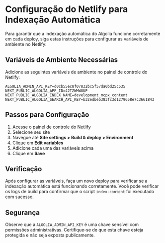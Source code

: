 # Configuração do Netlify para Indexação Automática

Para garantir que a indexação automática do Algolia funcione corretamente em cada deploy, siga estas instruções para configurar as variáveis de ambiente no Netlify:

## Variáveis de Ambiente Necessárias

Adicione as seguintes variáveis de ambiente no painel de controle do Netlify:

```
ALGOLIA_ADMIN_API_KEY=d0cb55ec8f07832bc5f57da0bd25c535
NEXT_PUBLIC_ALGOLIA_APP_ID=42TZWHW8UP
NEXT_PUBLIC_ALGOLIA_INDEX_NAME=development_mcpx_content
NEXT_PUBLIC_ALGOLIA_SEARCH_API_KEY=b32edbeb383fc3d1279658e7c3661843
```

## Passos para Configuração

1. Acesse o painel de controle do Netlify
2. Selecione seu site
3. Navegue até **Site settings > Build & deploy > Environment**
4. Clique em **Edit variables**
5. Adicione cada uma das variáveis acima
6. Clique em **Save**

## Verificação

Após configurar as variáveis, faça um novo deploy para verificar se a indexação automática está funcionando corretamente. Você pode verificar os logs de build para confirmar que o script `index-content` foi executado com sucesso.

## Segurança

Observe que a `ALGOLIA_ADMIN_API_KEY` é uma chave sensível com permissões administrativas. Certifique-se de que esta chave esteja protegida e não seja exposta publicamente. 